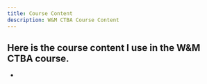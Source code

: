 ```yaml
---
title: Course Content
description: W&M CTBA Course Content
---
```


Here is the course content I use in the W&M CTBA course.
-
-
